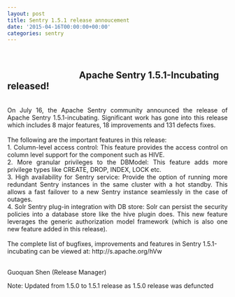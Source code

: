 ```yaml
---
layout: post
title: Sentry 1.5.1 release annoucement
date: '2015-04-16T00:00:00+00:00'
categories: sentry
---
```

<div><br /></div> 
  <h2 style="text-align: left;">&nbsp; &nbsp; &nbsp; &nbsp; &nbsp; &nbsp; &nbsp; &nbsp; &nbsp; &nbsp; &nbsp; &nbsp; &nbsp; &nbsp; &nbsp; &nbsp; &nbsp;Apache Sentry 1.5.1-Incubating released!</h2> 
  <div><br /></div> 
  <div> 
    <div style="text-align: justify;">On July 16, the Apache Sentry community announced the release of Apache Sentry 1.5.1-incubating. Significant work has gone into this release which includes 8 major features, 18 improvements and 131 defects fixes.</div> 
    <div style="text-align: justify;"><br /></div> 
    <div style="text-align: justify;">The following are the important features in this release:</div> 
    <div style="text-align: justify;">1. Column-level access control: This feature provides the access control on column level support for the component such as HIVE. &nbsp;</div> 
    <div style="text-align: justify;">2. More granular privileges to the DBModel: This feature adds more privilege types like CREATE, DROP, INDEX, LOCK etc.&nbsp;</div> 
    <div style="text-align: justify;">3. High availability for Sentry service: Provide the option of running more redundant Sentry instances in the same cluster with a hot standby. This allows a fast failover to a new Sentry instance seamlessly in the case of outages.</div> 
    <div style="text-align: justify;">4. Solr Sentry plug-in integration with DB store: Solr can persist the security policies into a database store like the hive plugin does. This new feature leverages the generic authorization model framework (which is also one new feature added in this release).</div> 
  </div> 
  <div> </div> 
  <div><br /></div> 
  <div>The complete list of bugfixes, improvements and features in Sentry 1.5.1-incubating can be viewed at:&nbsp;<span style="white-space: pre-wrap;">http://s.apache.org/hVw</span></div> 
  <div><br /></div> 
  <div> 
    <p>Guoquan Shen (Release Manager)</p> 
    <p> </p> 
    <p>Note: Updated from 1.5.0 to 1.5.1 release as 1.5.0 release was defuncted&nbsp;</p> 
    <p> </p> 
  </div> 
  <div><br /></div>

